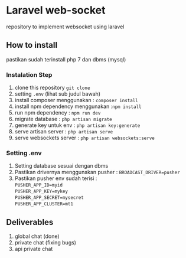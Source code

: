 # Laravel web-socket
repository to implement websocket using laravel

## How to install
pastikan sudah terinstall php 7 dan dbms (mysql)

### Instalation Step
1. clone this repository `git clone`
2. setting `.env` (lihat sub judul bawah)
3. install composer menggunakan : `composer install`
4. install npm dependency menggunakan :`npm install`
5. run npm dependency : `npm run dev`
6. migrate database : `php artisan migrate`
7. generate key untuk env : `php artisan key:generate`
8. serve artisan server : `php artisan serve`
9. serve websockets server : `php artisan websockets:serve`

### Setting .env
1. Setting database sesuai dengan dbms
2. Pastikan drivernya menggunakan pusher : `BROADCAST_DRIVER=pusher`
3. Pastikan pusher env sudah terisi : <br>
`PUSHER_APP_ID=myid` <br>
`PUSHER_APP_KEY=mykey` <br>
`PUSHER_APP_SECRET=mysecret` <br>
`PUSHER_APP_CLUSTER=mt1`

## Deliverables
1. global chat (done)
2. private chat (fixing bugs)
3. api private chat
